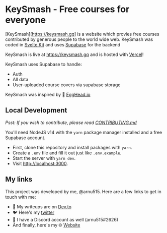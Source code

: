 # KeySmash - Free courses for everyone

[KeySmash](https://keysmash.gq] is a website which provies free courses contributed by generous people to the world wide web. KeySmash was coded in [Svelte Kit](https://kit.svelte.dev) and uses [Supabase](https://supabase.io) for the backend

KeySmash is live at <https://keysmash.gq> and is hosted with [Vercel](https://vercel.com)!

KeySmash uses Supabase to handle:
- Auth
- All data
- User-uploaded course covers via supabase storage

KeySmash was inspired by 🥚 [EggHead.io](https://egghead.io)

## Local Development

*Psst: If you wish to contribute, please read [CONTRIBUTING.md](https://github.com/arnu515/keysmash-gq/blob/master/CONTRIBUTING.md)*

You'll need NodeJS v14 with the `yarn` package manager installed and a free Supabase account.

- First, clone this repository and install packages with `yarn`.
- Create a `.env` file and fill it out just like `.env.example`.
- Start the server with `yarn dev`.
- Visit <http://localhost:3000>.

## My links

This project was developed by me, @arnu515. Here are a few links to get in touch with me:

- 📝 My writeups are on [Dev.to](https://dev.to/arnu515)
- 🐦️ Here's my [twitter](https://twitter.com/arnu5152)
- 💬 I have a Discord account as well (arnu515#2626)
- And finally, here's my 🌐 [Website](https://arnu515.gq)
